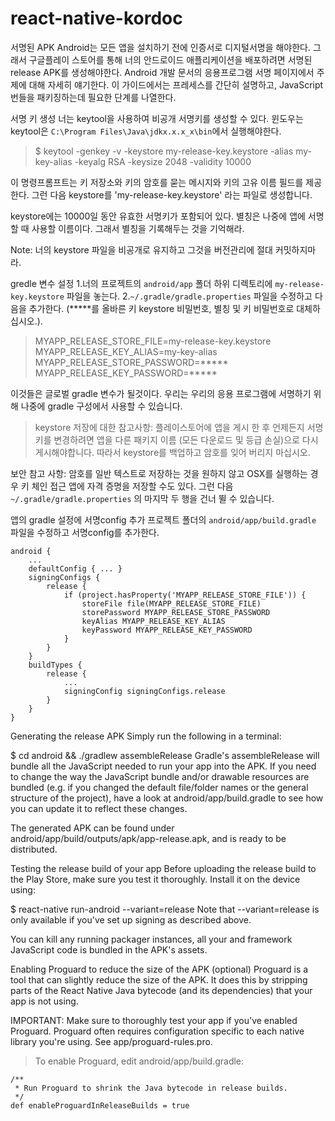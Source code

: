 # react-native-kordoc
서명된 APK 
Android는 모든 앱을 설치하기 전에 인증서로 디지털서명을 해야한다. 그래서 구글플레이 스토어를 통해 너의 안드로이드 애플리케이션을 배포하려면 서명된 release APK를 생성해야한다. Android 개발 문서의 응용프로그램 서명 페이지에서 주제에 대해 자세히 얘기한다. 이 가이드에서는 프레세스를 간단히 설명하고, JavaScript 번들을 패키징하는데 필요한 단계를 나열한다.

서명 키 생성
너는 keytool을 사용하여 비공개 서명키를 생성할 수 있다. 윈도우는 keytool은 `C:\Program Files\Java\jdkx.x.x_x\bin`에서 실행해야한다.

> $ keytool -genkey -v -keystore my-release-key.keystore -alias my-key-alias -keyalg RSA -keysize 2048 -validity 10000

이 명령프롬프트는 키 저장소와 키의 암호를 묻는 메시지와 키의 고유 이름 필드를 제공한다. 그런 다음 keystore를 'my-release-key.keystore' 라는 파일로 생성합니다.

keystore에는 10000일 동안 유효한 서명키가 포함되어 있다. 별칭은 나중에 앱에 서명할 때 사용할 이름이다. 그래서 별칭을 기록해두는 것을 기억해라.

Note: 너의 keystore 파일을 비공개로 유지하고 그것을 버전관리에 절대 커밋하지마라.

gredle 변수 설정
1.너의 프로젝트의 `android/app` 폴더 하위 디렉토리에 `my-release-key.keystore` 파일을 놓는다.
2.`~/.gradle/gradle.properties` 파일을 수정하고 다음을 추가한다. (*****를 올바른 키 keystore 비밀번호, 별칭 및 키 비밀번호로 대체하십시오.).

> MYAPP_RELEASE_STORE_FILE=my-release-key.keystore
MYAPP_RELEASE_KEY_ALIAS=my-key-alias
MYAPP_RELEASE_STORE_PASSWORD=*****
MYAPP_RELEASE_KEY_PASSWORD=*****

이것들은 글로벌 gradle 변수가 될것이다. 우리는 우리의 응용 프로그램에 서명하기 위해 나중에 gradle 구성에서 사용할 수 있습니다.

> keystore 저장에 대한 참고사항:
플레이스토어에 앱을 게시 한 후 언제든지 서명 키를 변경하려면 앱을 다른 패키지 이름 (모든 다운로드 및 등급 손실)으로 다시 게시해야합니다. 따라서 keystore를 백업하고 암호를 잊어 버리지 마십시오.

보안 참고 사항: 암호를 일반 텍스트로 저장하는 것을 원하지 않고 OSX를 실행하는 경우 키 체인 접근 앱에 자격 증명을 저장할 수도 있다. 그런 다음 `~/.gradle/gradle.properties` 의 마지막 두 행을 건너 뛸 수 있습니다.

앱의 gradle 설정에 서명config 추가
프로젝트 폴더의 `android/app/build.gradle` 파일을 수정하고 서명config를 추가한다.

```
android {
    ...
    defaultConfig { ... }
    signingConfigs {
        release {
            if (project.hasProperty('MYAPP_RELEASE_STORE_FILE')) {
                storeFile file(MYAPP_RELEASE_STORE_FILE)
                storePassword MYAPP_RELEASE_STORE_PASSWORD
                keyAlias MYAPP_RELEASE_KEY_ALIAS
                keyPassword MYAPP_RELEASE_KEY_PASSWORD
            }
        }
    }
    buildTypes {
        release {
            ...
            signingConfig signingConfigs.release
        }
    }
}
```
Generating the release APK 
Simply run the following in a terminal:

$ cd android && ./gradlew assembleRelease
Gradle's assembleRelease will bundle all the JavaScript needed to run your app into the APK. If you need to change the way the JavaScript bundle and/or drawable resources are bundled (e.g. if you changed the default file/folder names or the general structure of the project), have a look at android/app/build.gradle to see how you can update it to reflect these changes.

The generated APK can be found under android/app/build/outputs/apk/app-release.apk, and is ready to be distributed.

Testing the release build of your app 
Before uploading the release build to the Play Store, make sure you test it thoroughly. Install it on the device using:

$ react-native run-android --variant=release
Note that --variant=release is only available if you've set up signing as described above.

You can kill any running packager instances, all your and framework JavaScript code is bundled in the APK's assets.

Enabling Proguard to reduce the size of the APK (optional) 
Proguard is a tool that can slightly reduce the size of the APK. It does this by stripping parts of the React Native Java bytecode (and its dependencies) that your app is not using.

IMPORTANT: Make sure to thoroughly test your app if you've enabled Proguard. Proguard often requires configuration specific to each native library you're using. See app/proguard-rules.pro.

>To enable Proguard, edit android/app/build.gradle:
```
/**
 * Run Proguard to shrink the Java bytecode in release builds.
 */
def enableProguardInReleaseBuilds = true
```
